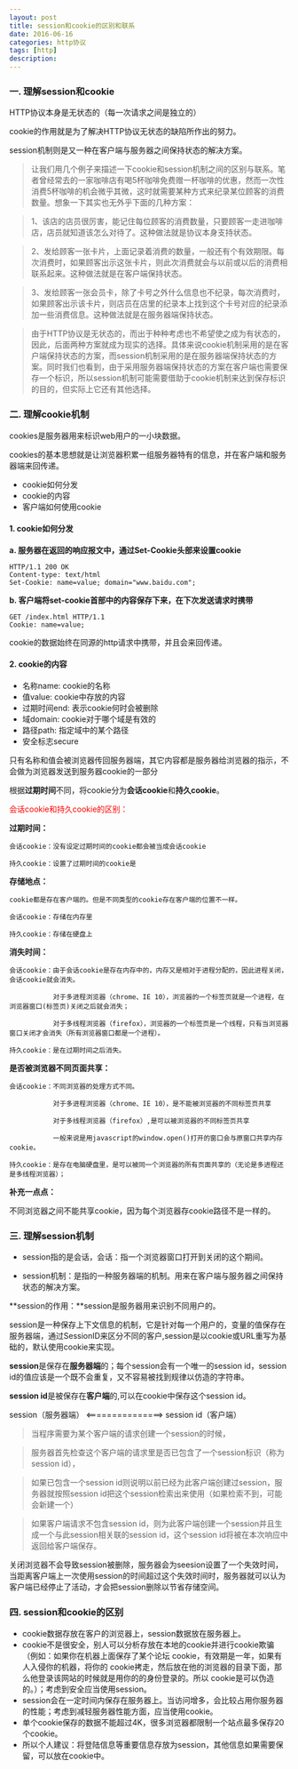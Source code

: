 ```yaml
---
layout: post
title: session和cookie的区别和联系
date: 2016-06-16
categories: http协议
tags: [http]
description: 
---
```


### 一. 理解session和cookie

HTTP协议本身是无状态的（每一次请求之间是独立的）

cookie的作用就是为了解决HTTP协议无状态的缺陷所作出的努力。

session机制则是又一种在客户端与服务器之间保持状态的解决方案。

> 让我们用几个例子来描述一下cookie和session机制之间的区别与联系。笔者曾经常去的一家咖啡店有喝5杯咖啡免费赠一杯咖啡的优惠，然而一次性消费5杯咖啡的机会微乎其微，这时就需要某种方式来纪录某位顾客的消费数量。想象一下其实也无外乎下面的几种方案： 

> 1、该店的店员很厉害，能记住每位顾客的消费数量，只要顾客一走进咖啡店，店员就知道该怎么对待了。这种做法就是协议本身支持状态。 

> 2、发给顾客一张卡片，上面记录着消费的数量，一般还有个有效期限。每次消费时，如果顾客出示这张卡片，则此次消费就会与以前或以后的消费相联系起来。这种做法就是在客户端保持状态。 

> 3、发给顾客一张会员卡，除了卡号之外什么信息也不纪录，每次消费时，如果顾客出示该卡片，则店员在店里的纪录本上找到这个卡号对应的纪录添加一些消费信息。这种做法就是在服务器端保持状态。

> 由于HTTP协议是无状态的，而出于种种考虑也不希望使之成为有状态的，因此，后面两种方案就成为现实的选择。具体来说cookie机制采用的是在客户端保持状态的方案，而session机制采用的是在服务器端保持状态的方案。同时我们也看到，由于采用服务器端保持状态的方案在客户端也需要保存一个标识，所以session机制可能需要借助于cookie机制来达到保存标识的目的，但实际上它还有其他选择。 

### 二. 理解cookie机制

cookies是服务器用来标识web用户的一小块数据。

cookies的基本思想就是让浏览器积累一组服务器特有的信息，并在客户端和服务器端来回传递。

- cookie如何分发
- cookie的内容
- 客户端如何使用cookie

#### 1. cookie如何分发

**a. 服务器在返回的响应报文中，通过Set-Cookie头部来设置cookie**

```
HTTP/1.1 200 OK
Content-type: text/html
Set-Cookie: name=value; domain="www.baidu.com";
```
**b. 客户端将set-cookie首部中的内容保存下来，在下次发送请求时携带**

```
GET /index.html HTTP/1.1
Cookie: name=value;
```
cookie的数据始终在同源的http请求中携带，并且会来回传递。

#### 2. cookie的内容

- 名称name: cookie的名称
- 值value: cookie中存放的内容
- 过期时间end: 表示cookie何时会被删除
- 域domain: cookie对于哪个域是有效的
- 路径path: 指定域中的某个路径
- 安全标志secure

只有名称和值会被浏览器传回服务器端，其它内容都是服务器给浏览器的指示，不会做为浏览器发送到服务器cookie的一部分

根据**过期时间**不同，将cookie分为**会话cookie**和**持久cookie**。

<font color="red">会话cookie和持久cookie的区别：</font>

**过期时间：**
	
	会话cookie：没有设定过期时间的cookie都会被当成会话cookie

	持久cookie：设置了过期时间的cookie是

**存储地点：**

    cookie都是存在客户端的。但是不同类型的cookie存在客户端的位置不一样。

    会话cookie：存储在内存里

    持久cookie：存储在硬盘上

**消失时间：**

    会话cookie：由于会话cookie是存在内存中的，内存又是相对于进程分配的，因此进程关闭，会话cookie就会消失。

			   对于多进程浏览器（chrome、IE 10），浏览器的一个标签页就是一个进程，在浏览器窗口(标签页)关闭之后就会消失；

			   对于多线程浏览器（firefox），浏览器的一个标签页是一个线程，只有当浏览器窗口关闭才会消失（所有浏览器窗口都是一个进程）。

    持久cookie：是在过期时间之后消失。

**是否被浏览器不同页面共享：**

	会话cookie：不同浏览器的处理方式不同。

			   对于多进程浏览器（chrome、IE 10），是不能被浏览器的不同标签页共享
				
			   对于多线程浏览器（firefox）,是可以被浏览器的不同标签页共享

			   一般来说是用javascript的window.open()打开的窗口会与原窗口共享内存cookie。

	持久cookie：是存在电脑硬盘里，是可以被同一个浏览器的所有页面共享的（无论是多进程还是多线程浏览器）；

**补充一点点：**

不同浏览器之间不能共享cookie，因为每个浏览器存cookie路径不是一样的。

### 三. 理解session机制

- session指的是会话，会话：指一个浏览器窗口打开到关闭的这个期间。
 
- session机制：是指的一种服务器端的机制。用来在客户端与服务器之间保持状态的解决方案。
 
**session的作用：**session是服务器用来识别不同用户的。

session是一种保存上下文信息的机制，它是针对每一个用户的，变量的值保存在服务器端，通过SessionID来区分不同的客户,session是以cookie或URL重写为基础的，默认使用cookie来实现。

**session**是保存在**服务器端**的；每个session会有一个唯一的session id，session id的值应该是一个既不会重复，又不容易被找到规律以仿造的字符串。

**session id**是被保存在**客户端**的,可以在cookie中保存这个session id。

session（服务器端） <===============> session id（客户端）
  
> 当程序需要为某个客户端的请求创建一个session的时候，

> 服务器首先检查这个客户端的请求里是否已包含了一个session标识（称为session id），

> 如果已包含一个session id则说明以前已经为此客户端创建过session，服务器就按照session id把这个session检索出来使用（如果检索不到，可能会新建一个）

> 如果客户端请求不包含session id，则为此客户端创建一个session并且生成一个与此session相关联的session id，这个session id将被在本次响应中返回给客户端保存。 

关闭浏览器不会导致session被删除，服务器会为seesion设置了一个失效时间，当距离客户端上一次使用session的时间超过这个失效时间时，服务器就可以认为客户端已经停止了活动，才会把session删除以节省存储空间。

### 四. session和cookie的区别

- cookie数据存放在客户的浏览器上，session数据放在服务器上。
- cookie不是很安全，别人可以分析存放在本地的cookie并进行cookie欺骗（例如：如果你在机器上面保存了某个论坛 cookie，有效期是一年，如果有人入侵你的机器，将你的  cookie拷走，然后放在他的浏览器的目录下面，那么他登录该网站的时候就是用你的的身份登录的。所以 cookie是可以伪造的。）；考虑到安全应当使用session。
- session会在一定时间内保存在服务器上。当访问增多，会比较占用你服务器的性能；考虑到减轻服务器性能方面，应当使用cookie。
- 单个cookie保存的数据不能超过4K，很多浏览器都限制一个站点最多保存20个cookie。
- 所以个人建议：将登陆信息等重要信息存放为session，其他信息如果需要保留，可以放在cookie中。

